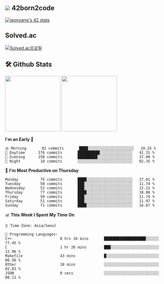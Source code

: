 
## <img src="https://img.shields.io/badge/-000000?style=flat&logo=42&logoColor=white"> 42born2code
[![wonyang's 42 stats](https://badge42.vercel.app/api/v2/cl5nhe5b6007809kydha7ht42/stats?cursusId=21&coalitionId=88)](https://profile.intra.42.fr/users/wonyang)

## Solved.ac
[![Solved.ac프로필](http://mazassumnida.wtf/api/v2/generate_badge?boj=bennyws)](https://solved.ac/bennyws)

## 🛠️ Github Stats
<p>
  <img height="180em" src="https://github-readme-stats-veggie-garden.vercel.app/api?username=gemstoneyang&show_icons=true&include_all_commits=true&bg_color=30,e96443,904e95&title_color=fff&text_color=fff">
  <img height="180em" src="https://github-readme-stats-veggie-garden.vercel.app/api/top-langs/?username=gemstoneyang&layout=compact&bg_color=30,e96443,904e95&title_color=fff&text_color=fff">
</p>

<!--START_SECTION:waka-->
**I'm an Early 🐤** 

```text
🌞 Morning       82 commits       ████░░░░░░░░░░░░░░░░░░░░░   19.25 % 
🌆 Daytime      176 commits       ██████████░░░░░░░░░░░░░░░   41.31 % 
🌃 Evening      158 commits       █████████░░░░░░░░░░░░░░░░   37.09 % 
🌙 Night         10 commits       ░░░░░░░░░░░░░░░░░░░░░░░░░   02.35 % 

```
📅 **I'm Most Productive on Thursday** 

```text
Monday          75 commits       ████░░░░░░░░░░░░░░░░░░░░░   17.61 % 
Tuesday         50 commits       ███░░░░░░░░░░░░░░░░░░░░░░   11.74 % 
Wednesday       52 commits       ███░░░░░░░░░░░░░░░░░░░░░░   12.21 % 
Thursday        77 commits       ████░░░░░░░░░░░░░░░░░░░░░   18.08 % 
Friday          50 commits       ███░░░░░░░░░░░░░░░░░░░░░░   11.74 % 
Saturday        51 commits       ███░░░░░░░░░░░░░░░░░░░░░░   11.97 % 
Sunday          71 commits       ████░░░░░░░░░░░░░░░░░░░░░   16.67 % 

```


📊 **This Week I Spent My Time On** 

```text
⌚︎ Time Zone: Asia/Seoul

💬 Programming Languages: 
C++                      8 hrs 34 mins       ███████████████████░░░░░░   77.45 % 
C                        1 hr 26 mins        ███░░░░░░░░░░░░░░░░░░░░░░   12.96 % 
Makefile                 43 mins             █░░░░░░░░░░░░░░░░░░░░░░░░   06.56 % 
Other                    18 mins             ░░░░░░░░░░░░░░░░░░░░░░░░░   02.83 % 
JSON                     0 secs              ░░░░░░░░░░░░░░░░░░░░░░░░░   00.11 % 

```


<!--END_SECTION:waka-->
